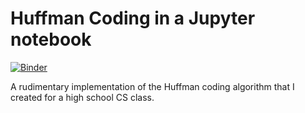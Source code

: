 # Huffman Coding in a Jupyter notebook
[![Binder](https://mybinder.org/badge_logo.svg)](https://mybinder.org/v2/gh/zelenkastiot/huffman-coding-notebook/main?filepath=huffman.ipynb)

A rudimentary implementation of the Huffman coding algorithm that I created for a high school CS class.
